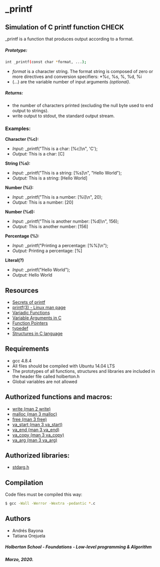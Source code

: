 # _printf
## Simulation of C printf function CHECK
_printf is a function that produces output according to a format.

##### Prototype:
```bash
int _printf(const char *format, ...);
```
* *format* is a character string. The format string is composed of zero or more directives and conversion specifiers: *%c, %s, %, %d, %i
* (...) are the variable number of input arguments *(optional)*.

##### Returns:
* the number of characters printed (excluding the null byte used to end output to strings).
* write output to stdout, the standard output stream.

### Examples:
**Character (%c):**
* *Input:*   _printf("This is a char: [%c]\n", 'C');
* *Output:*  This is a char: [C]

**String (%s):**
* *Input:*   _printf("This is a string: [%s]\n", "Hello World");
* *Output:*  This is a string: [Hello World]

**Number (%i):**
* *Input:*   _printf("This is a number: [%i]\n", 20);
* *Output:*  This is a number: [20]

**Number (%d):**
* *Input:*   _printf("This is another number: [%d]\n", 156);
* *Output:*  This is another number: [156]

**Percentage (%):**
* *Input:*   _printf("Printing a percentage: [%%]\n");
* *Output:*  Printing a percentage: [%]

**Literal(?)**
* *Input:*   _printf("Hello World");
* *Output:*  Hello World

## Resources

* [Secrets of printf](https://www.cypress.com/file/54761/download)
* [printf(3) - Linux man page](https://linux.die.net/man/3/printf)
* [Variadic Functions](https://www.gnu.org/software/libc/manual/html_node/Variadic-Functions.html)
* [Variable Arguments in C](https://www.tutorialspoint.com/cprogramming/c_variable_arguments.htm)
* [Function Pointers](https://publications.gbdirect.co.uk//c_book/chapter5/function_pointers.html)
* [typedef](https://publications.gbdirect.co.uk//c_book/chapter8/typedef.html)
* [Structures in C language](https://en.wikipedia.org/wiki/Struct_(C_programming_language))

## Requirements

* gcc 4.8.4
* All files should be compiled with Ubuntu 14.04 LTS
* The prototypes of all functions, structures and libraries are included in the header file called holberton.h
* Global variables are not allowed

## Authorized functions and macros:

* [write (man 2 write)](https://linux.die.net/man/2/write)
* [malloc (man 3 malloc)](https://linux.die.net/man/3/malloc)
* [free (man 3 free)](https://linux.die.net/man/3/free)
* [va_start (man 3 va_start)](https://linux.die.net/man/3/va_start)
* [va_end (man 3 va_end)](https://linux.die.net/man/3/va_end)
* [va_copy (man 3 va_copy)](https://linux.die.net/man/3/va_copy)
* [va_arg (man 3 va_arg)](https://linux.die.net/man/3/va_arg)

## Authorized libraries:

* [stdarg.h](https://en.wikipedia.org/wiki/Stdarg.h)

## Compilation
Code files must be compiled this way:
```bash
$ gcc -Wall -Werror -Wextra -pedantic *.c
```

## Authors
* Andrés Bayona
* Tatiana Orejuela

##### Holberton School - Foundations - Low-level programming & Algorithm
#####  Marzo, 2020.
